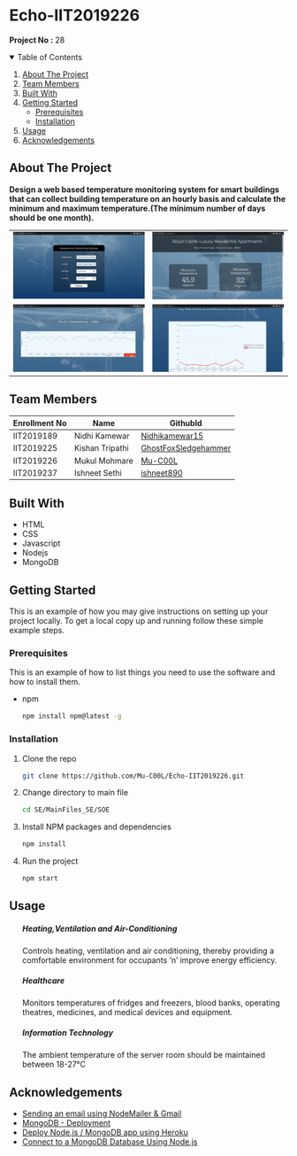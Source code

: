 # Echo-IIT2019226
**Project No :** 28

<!-- TABLE OF CONTENTS -->
<details open="open">
  <summary>Table of Contents</summary>
  <ol>
    <li>
      <a href="#about-the-project">About The Project</a>
    </li>
    <li><a href="#team-members">Team Members</a></li>
    <li><a href="#built-with">Built With</a></li>
    <li>
      <a href="#getting-started">Getting Started</a>
      <ul>
        <li><a href="#prerequisites">Prerequisites</a></li>
        <li><a href="#installation">Installation</a></li>
      </ul>
    </li>
    <li><a href="#usage">Usage</a></li>
    <li><a href="#acknowledgements">Acknowledgements</a></li>
  </ol>
</details>

## About The Project

**Design a web based temperature monitoring system for smart buildings that can collect building temperature on an hourly basis and calculate the minimum and maximum temperature.(The minimum number of days should be one month).**

<table>
  <tr>
    <td valign="top"><img src="https://github.com/Mu-C00L/Echo-IIT2019226/blob/main/ProjectSS/img1.jpeg"></td>
    <td valign="top"><img src="https://github.com/Mu-C00L/Echo-IIT2019226/blob/main/ProjectSS/img2.jpeg"></td>
  </tr>
  <tr>
    <td valign="top"><img src="https://github.com/Mu-C00L/Echo-IIT2019226/blob/main/ProjectSS/img3.jpeg"></td>
    <td valign="top"><img src="https://github.com/Mu-C00L/Echo-IIT2019226/blob/main/ProjectSS/img4.jpeg"></td>
  </tr>
 </table>

## Team Members
|  Enrollment No |   Name         | GithubId        |
 --------------  |   ----         | --------        |
|    IIT2019189  |  Nidhi Kamewar | [Nidhikamewar15](https://github.com/Nidhikamewar15)  |
|    IIT2019225  |  Kishan Tripathi  |     [GhostFoxSledgehammer](https://github.com/GhostFoxSledgehammer) | 
|    IIT2019226  |  Mukul Mohmare |  [Mu-C00L](https://github.com/Mu-C00L) |
|    IIT2019237  |  Ishneet Sethi |  [ishneet890](https://github.com/ishneet890)

## Built With
<ul>
  <li>HTML</li>
  <li>CSS</li>
  <li>Javascript</li>
  <li>Nodejs</li>
  <li>MongoDB</li>
</ul>

<!-- GETTING STARTED -->
## Getting Started

This is an example of how you may give instructions on setting up your project locally.
To get a local copy up and running follow these simple example steps.

### Prerequisites

This is an example of how to list things you need to use the software and how to install them.
* npm
  ```sh
  npm install npm@latest -g
  ```

### Installation


1. Clone the repo
   ```sh
   git clone https://github.com/Mu-C00L/Echo-IIT2019226.git
   ```
2. Change directory to main file
   ```sh
   cd SE/MainFiles_SE/SOE
   ```
3. Install NPM packages and dependencies
   ```sh
   npm install
   ```
4. Run the project
   ```sh
   npm start
   ```
   
   
<!-- Usage -->
## Usage
<ul><h5>Heating,Ventilation and Air-Conditioning</h5>
Controls heating, ventilation and air conditioning, thereby providing a comfortable environment for occupants ‘n’ improve energy efficiency.<br>
<h5>Healthcare</h5>
Monitors temperatures of fridges and freezers, blood banks, operating theatres, medicines, and medical devices and equipment.<br>
<h5>Information Technology</h5>
The ambient temperature of the server room should be maintained between 18-27°C</ul>


<!-- Acknowledgements -->
## Acknowledgements
* [Sending an email using NodeMailer & Gmail](https://codeburst.io/sending-an-email-using-nodemailer-gmail-7cfa0712a799)
* [MongoDB - Deployment](https://www.tutorialspoint.com/mongodb/mongodb_deployment.htm)
* [Deploy Node.js / MongoDB app using Heroku](https://medium.com/make-school/how-to-deploy-your-node-js-mongodb-app-to-the-web-using-heroku-63d4bccf2675)
* [Connect to a MongoDB Database Using Node.js](https://www.mongodb.com/blog/post/quick-start-nodejs-mongodb--how-to-get-connected-to-your-database)
